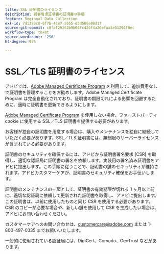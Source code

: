 ```yaml
---
title: SSL 証明書のライセンス
description: 顧客管理証明書の証明書の手順
feature: Regional Data Collection
exl-id: 7d1373c8-6f7b-4ce7-a555-d3d506e08d17
source-git-commit: c8faf29262b9b04fc426f4a26efaa8e51293f0ec
workflow-type: tm+mt
source-wordcount: '256'
ht-degree: 97%

---
```


# SSL／TLS 証明書のライセンス

アドビでは、[Adobe Managed Certificate Program](https://experienceleague.adobe.com/docs/core-services/interface/ec-cookies/cookies-first-party.html?lang=ja) を利用して、追加費用なしで証明書を管理することをお勧めします。Adobe Managed Certificate Program は完全自動化されており、証明書の期限切れによる影響を回避するために、適時に証明書を更新できるようにします。

[Adobe Managed Certificate Program](https://experienceleague.adobe.com/docs/core-services/interface/ec-cookies/cookies-first-party.html) を使用しない場合、ファーストパーティ cookie に使用する SSL／TLS 証明書を提供する必要があります。

お客様が独自の証明書を用意する場合は、購入やメンテナンスを独自に継続していただく必要があります。SSL／TLS 証明書には、無制限のサーバーライセンスが含まれている必要があります。

証明書のセキュリティを確保するには、アドビから証明書署名要求 [CSR] を取得し、適切な認証局に証明書の署名を依頼します。実装用の署名済み証明書をアドビに提出します。この手順に従うことで、証明書の鍵のセキュリティが維持されます。アドビカスタマーケアが、証明書のセキュリティ確保をお手伝いします。

証明書のメンテナンスの一環として、証明書の有効期限が切れる 1 ヶ月以上前に、適切な認証局に依頼して更新された証明書を取得し、アドビに提出します。この証明書は、以前に使用したものと同じ CSR を使用する必要があります。CSR のコピーが必要な場合や、新しい鍵を使用して CSR を生成したい場合は、アドビにお問い合わせください。

カスタマーケアへのお問い合わせは、customercare@adobe.com または 1-800-497-0335 までお願いいたします。

一般的に使用されている認証局には、DigiCert、Comodo、GeoTrust などがあります。
